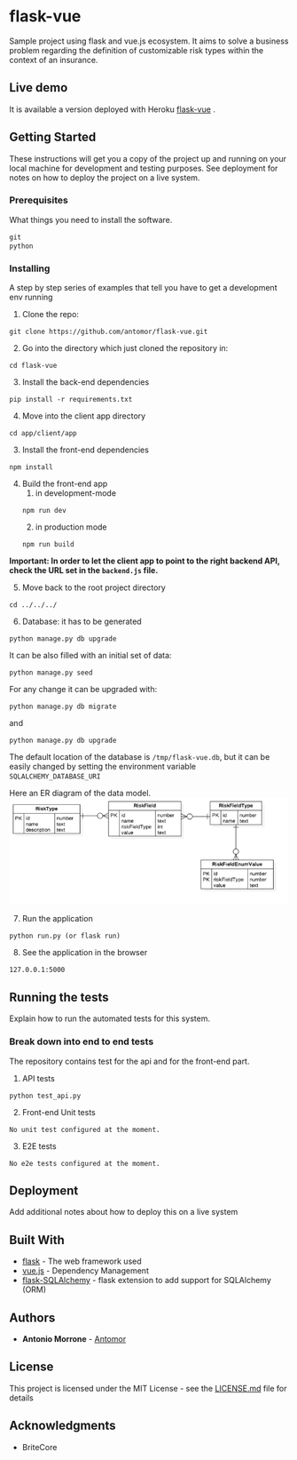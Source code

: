 # flask-vue
Sample project using flask and vue.js ecosystem.
It aims to solve a business problem regarding the definition of customizable risk types within the context of an insurance.

## Live demo
It is available a version deployed with Heroku [flask-vue](https://flask-vue-risk-types.herokuapp.com/) .

## Getting Started

These instructions will get you a copy of the project up and running on your local machine for development and testing purposes. See deployment for notes on how to deploy the project on a live system.

### Prerequisites

What things you need to install the software.

```
git
python
```

### Installing

A step by step series of examples that tell you have to get a development env running

1. Clone the repo:
```
git clone https://github.com/antomor/flask-vue.git
```

2. Go into the directory which just cloned the repository in:

```
cd flask-vue
```

3. Install the back-end dependencies
```
pip install -r requirements.txt
```

4. Move into the client app directory
```
cd app/client/app
```

3. Install the front-end dependencies
```
npm install
```

4. Build the front-end app
    1. in development-mode 
    ```
    npm run dev 
    ```
    2. in production mode
    ```
    npm run build 
    ```

**Important: In order to let the client app to point to the right backend API, check the URL set in the `backend.js` file.**

5. Move back to the root project directory
```
cd ../../../
```

6. Database: it has to be generated
```
python manage.py db upgrade
```
It can be also filled with an initial set of data:
```
python manage.py seed
```

For any change it can be upgraded with:

```
python manage.py db migrate 
```
and 
```
python manage.py db upgrade
```

The default location of the database is `/tmp/flask-vue.db`, but it can be easily changed by setting the environment variable `SQLALCHEMY_DATABASE_URI`

Here an ER diagram of the data model.
![alt text](./ER_Diagram.png)

7. Run the application
```
python run.py (or flask run)
```

8. See the application in the browser
```
127.0.0.1:5000
```

## Running the tests

Explain how to run the automated tests for this system.

### Break down into end to end tests

The repository contains test for the api and for the front-end part.

1. API tests
```
python test_api.py
```
2. Front-end Unit tests
```
No unit test configured at the moment.
```
3. E2E tests
```
No e2e tests configured at the moment.
```

## Deployment

Add additional notes about how to deploy this on a live system

## Built With

* [flask](http://flask.pocoo.org/) - The web framework used
* [vue.js](https://vuejs.org/) - Dependency Management
* [flask-SQLAlchemy](http://flask-sqlalchemy.pocoo.org/2.3/) - flask extension to add support for SQLAlchemy (ORM)

## Authors

* **Antonio Morrone** - [Antomor](https://github.com/antomor)

## License

This project is licensed under the MIT License - see the [LICENSE.md](LICENSE.md) file for details

## Acknowledgments

* BriteCore
